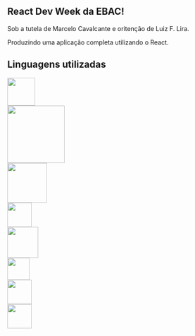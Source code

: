 ## React Dev Week da EBAC!

Sob a tutela de Marcelo Cavalcante e oritenção de Luiz F. Lira.

Produzindo uma aplicação completa utilizando o React.

## Linguagens utilizadas

<code><img src="https://img.shields.io/badge/React-20232A?style=for-the-badge&logo=react&logoColor=61DAFB" width="63"/> </code>
<code><img src="https://img.shields.io/badge/Visual_Studio_Code-0078D4?style=for-the-badge&logo=visual%20studio%20code&logoColor=white" width="130"/> </code>
<code><img src="https://img.shields.io/badge/JavaScript-323330?style=for-the-badge&logo=javascript&logoColor=F7DF1E" width="90"/> </code>
<code><img src="https://img.shields.io/badge/json-5E5C5C?style=for-the-badge&logo=json&logoColor=white" width="55"/> </code>
<code><img src="https://img.shields.io/badge/Node.js-339933?style=for-the-badge&logo=nodedotjs&logoColor=white" width="70"/> </code>
<code><img src="https://img.shields.io/badge/npm-CB3837?style=for-the-badge&logo=npm&logoColor=white" width="50"/> </code>
<code><img src="https://img.shields.io/badge/Yarn-2C8EBB?style=for-the-badge&logo=yarn&logoColor=white" width="55"/> </code>
<code><img src="https://img.shields.io/badge/Sass-CC6699?style=for-the-badge&logo=sass&logoColor=white" width="55"/> </code>








